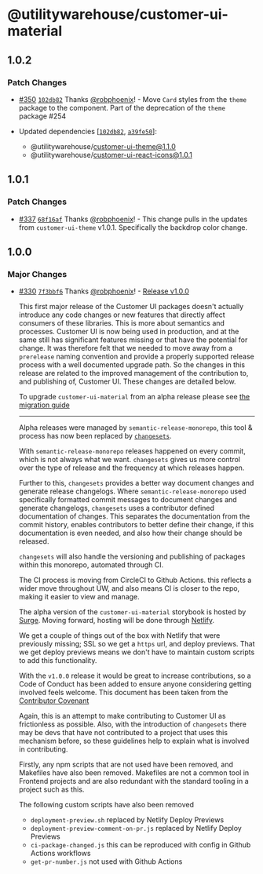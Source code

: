 # @utilitywarehouse/customer-ui-material

## 1.0.2

### Patch Changes

- [#350](https://github.com/utilitywarehouse/customer-ui/pull/350) [`102db82`](https://github.com/utilitywarehouse/customer-ui/commit/102db82f38482e8389c82518d534aa9e68be0b42) Thanks [@robphoenix](https://github.com/robphoenix)! - Move `Card` styles from the `theme` package to the component. Part of the deprecation of the `theme` package #254

- Updated dependencies [[`102db82`](https://github.com/utilitywarehouse/customer-ui/commit/102db82f38482e8389c82518d534aa9e68be0b42), [`a39fe50`](https://github.com/utilitywarehouse/customer-ui/commit/a39fe506bd7a7a9fe405f6c7a175ed44cbb1ad14)]:
  - @utilitywarehouse/customer-ui-theme@1.1.0
  - @utilitywarehouse/customer-ui-react-icons@1.0.1

## 1.0.1

### Patch Changes

- [#337](https://github.com/utilitywarehouse/customer-ui/pull/337) [`68f16af`](https://github.com/utilitywarehouse/customer-ui/commit/68f16afb5c97aca9d9478ca185872dfe64e3ef1d) Thanks [@robphoenix](https://github.com/robphoenix)! - This change pulls in the updates from `customer-ui-theme` v1.0.1. Specifically the backdrop color change.

## 1.0.0

### Major Changes

- [#330](https://github.com/utilitywarehouse/customer-ui/pull/330) [`7f3bbf6`](https://github.com/utilitywarehouse/customer-ui/commit/7f3bbf61cb88cdf84b7f9c8d801232c318d8bc95) Thanks [@robphoenix](https://github.com/robphoenix)! - [Release v1.0.0](https://github.com/utilitywarehouse/customer-ui/pull/266)

  This first major release of the Customer UI packages doesn't actually introduce
  any code changes or new features that directly affect consumers of these
  libraries. This is more about semantics and processes. Customer UI is now being
  used in production, and at the same still has significant features missing or
  that have the potential for change. It was therefore felt that we needed to move
  away from a `prerelease` naming convention and provide a properly supported
  release process with a well documented upgrade path. So the changes in this
  release are related to the improved management of the contribution to, and
  publishing of, Customer UI. These changes are detailed below.

  To upgrade `customer-ui-material` from an alpha release please see
  [the migration guide](https://github.com/utilitywarehouse/customer-ui/blob/main/packages/material/README.md#migration-from-alpha-pre-release-to-v1)

  ***

  Alpha releases were managed by `semantic-release-monorepo`, this tool & process
  has now been replaced by
  [`changesets`](https://github.com/changesets/changesets).

  With `semantic-release-monorepo` releases happened on every commit, which is not
  always what we want. `changesets` gives us more control over the type of release
  and the frequency at which releases happen.

  Further to this, `changesets` provides a better way document changes and
  generate release changelogs. Where `semantic-release-monorepo` used specifically
  formatted commit messages to document changes and generate changelogs,
  `changesets` uses a contributor defined documentation of changes. This separates
  the documentation from the commit history, enables contributors to better define
  their change, if this documentation is even needed, and also how their change
  should be released.

  `changesets` will also handle the versioning and publishing of packages within
  this monorepo, automated through CI.

  The CI process is moving from CircleCI to Github Actions. this reflects a wider
  move throughout UW, and also means CI is closer to the repo, making it easier to
  view and manage.

  The alpha version of the `customer-ui-material` storybook is hosted by
  [Surge](https://surge.sh/). Moving forward, hosting will be done through
  [Netlify](https://www.netlify.com/).

  We get a couple of things out of the box with Netlify that were previously
  missing; SSL so we get a `https` url, and deploy previews. That we get deploy
  previews means we don't have to maintain custom scripts to add this
  functionality.

  With the `v1.0.0` release it would be great to increase contributions, so a Code
  of Conduct has been added to ensure anyone considering getting involved feels
  welcome. This document has been taken from the
  [Contributor Covenant](https://www.contributor-covenant.org/version/2/1/code_of_conduct.html)

  Again, this is an attempt to make contributing to Customer UI as frictionless as
  possible. Also, with the introduction of `changesets` there may be devs that
  have not contributed to a project that uses this mechanism before, so these
  guidelines help to explain what is involved in contributing.

  Firstly, any npm scripts that are not used have been removed, and Makefiles have
  also been removed. Makefiles are not a common tool in Frontend projects and are
  also redundant with the standard tooling in a project such as this.

  The following custom scripts have also been removed

  - `deployment-preview.sh` replaced by Netlify Deploy Previews
  - `deployment-preview-comment-on-pr.js` replaced by Netlify Deploy Previews
  - `ci-package-changed.js` this can be reproduced with config in Github Actions workflows
  - `get-pr-number.js` not used with Github Actions
